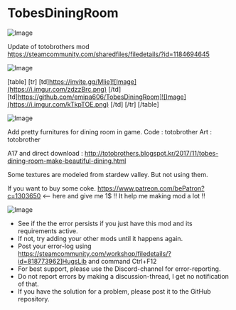 # TobesDiningRoom

![Image](https://i.imgur.com/WAEzk68.png)

Update of totobrothers mod
https://steamcommunity.com/sharedfiles/filedetails/?id=1184694645

![Image](https://i.imgur.com/7Gzt3Rg.png)


[table]
	[tr]
		[td]https://invite.gg/Mlie]![Image](https://i.imgur.com/zdzzBrc.png)
[/td]
		[td]https://github.com/emipa606/TobesDiningRoom]![Image](https://i.imgur.com/kTkpTOE.png)
[/td]
	[/tr]
[/table]
	
![Image](https://i.imgur.com/NOW7jU1.png)


Add pretty furnitures for dining room in game.
	Code : totobrother
	Art : totobrother

A17 and direct download : http://totobrothers.blogspot.kr/2017/11/tobes-dining-room-make-beautiful-dining.html
 

Some textures are modeled from stardew valley.
But not using them.


If you want to buy some coke.
https://www.patreon.com/bePatron?c=1303650  &lt;-- here and give me 1$ !! It help me making mod a lot !!


![Image](https://i.imgur.com/Rs6T6cr.png)



-  See if the the error persists if you just have this mod and its requirements active.
-  If not, try adding your other mods until it happens again.
-  Post your error-log using https://steamcommunity.com/workshop/filedetails/?id=818773962]HugsLib and command Ctrl+F12
-  For best support, please use the Discord-channel for error-reporting.
-  Do not report errors by making a discussion-thread, I get no notification of that.
-  If you have the solution for a problem, please post it to the GitHub repository.



